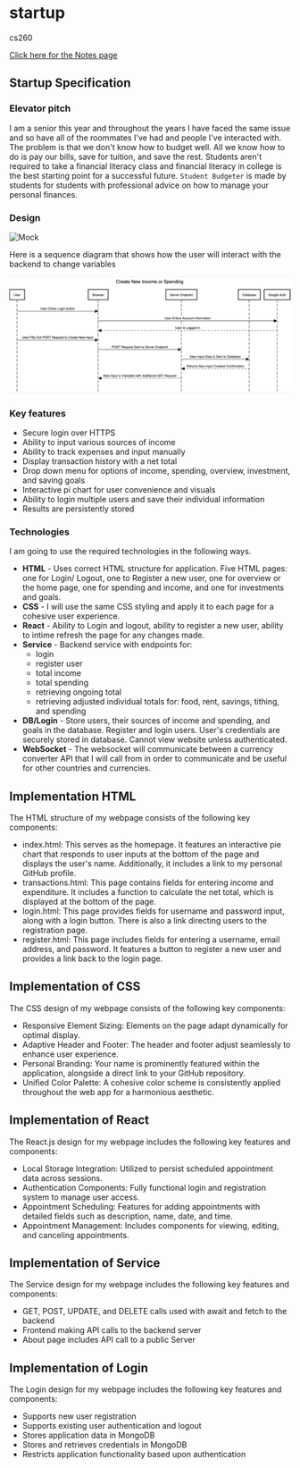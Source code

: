 # startup
cs260

[Click here for the Notes page](notes.md)

## Startup Specification
### Elevator pitch

I am a senior this year and throughout the years I have faced the same issue and so have all of the roommates I've had and people I've interacted with. The problem is that we don't know how to budget well. All we know how to do is pay our bills, save for tuition, and save the rest. Students aren't required to take a financial literacy class and financial literacy in college is the best starting point for a successful future. `Student Budgeter` is made by students for students with professional advice on how to manage your personal finances.

### Design

![Mock](/images/budgetImage.png)

Here is a sequence diagram that shows how the user will interact with the backend to change variables

![SequenceDiagram](/images/SequenceDiagram.png)

### Key features

- Secure login over HTTPS
- Ability to input various sources of income
- Ability to track expenses and input manually
- Display transaction history with a net total
- Drop down menu for options of income, spending, overview, investment, and saving goals
- Interactive pi chart for user convenience and visuals
- Ability to login multiple users and save their individual information
- Results are persistently stored

### Technologies

I am going to use the required technologies in the following ways.

- **HTML** - Uses correct HTML structure for application. Five HTML pages: one for Login/ Logout, one to Register a new user, one for overview or the home page, one for spending and income, and one for investments and goals.
- **CSS** - I will use the same CSS styling and apply it to each page for a cohesive user experience.
- **React** - Ability to Login and logout, ability to register a new user, ability to intime refresh the page for any changes made.
- **Service** - Backend service with endpoints for:
  - login
  - register user
  - total income
  - total spending
  - retrieving ongoing total
  - retrieving adjusted individual totals for: food, rent, savings, tithing, and spending
- **DB/Login** - Store users, their sources of income and spending, and goals in the database. Register and login users. User's credentials are securely stored in database. Cannot view website unless authenticated.
- **WebSocket** - The websocket will communicate between a currency converter API that I will call from in order to communicate and be useful for other countries and currencies.

## Implementation HTML
The HTML structure of my webpage consists of the following key components:
- index.html: This serves as the homepage. It features an interactive pie chart that responds to user inputs at the bottom of the page and displays the user's name. Additionally, it includes a link to my personal GitHub profile.
- transactions.html: This page contains fields for entering income and expenditure. It includes a function to calculate the net total, which is displayed at the bottom of the page.
- login.html: This page provides fields for username and password input, along with a login button. There is also a link directing users to the registration page.
- register.html: This page includes fields for entering a username, email address, and password. It features a button to register a new user and provides a link back to the login page.


## Implementation of CSS
The CSS design of my webpage consists of the following key components:
- Responsive Element Sizing: Elements on the page adapt dynamically for optimal display.
- Adaptive Header and Footer: The header and footer adjust seamlessly to enhance user experience.
- Personal Branding: Your name is prominently featured within the application, alongside a direct link to your GitHub repository.
- Unified Color Palette: A cohesive color scheme is consistently applied throughout the web app for a harmonious aesthetic.


## Implementation of React
The React.js design for my webpage includes the following key features and components:  
- Local Storage Integration: Utilized to persist scheduled appointment data across sessions.  
- Authentication Components: Fully functional login and registration system to manage user access.  
- Appointment Scheduling: Features for adding appointments with detailed fields such as description, name, date, and time.  
- Appointment Management: Includes components for viewing, editing, and canceling appointments.  

## Implementation of Service
The Service design for my webpage includes the following key features and components:
- GET, POST, UPDATE, and DELETE calls used with await and fetch to the backend
- Frontend making API calls to the backend server
- About page includes API call to a public Server

## Implementation of Login
The Login design for my webpage includes the following key features and components:
- Supports new user registration
- Supports existing user authentication and logout
- Stores application data in MongoDB
- Stores and retrieves credentials in MongoDB
- Restricts application functionality based upon authentication
